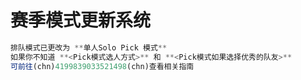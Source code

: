 # 赛季模式更新系统

```js
排队模式已更改为 **单人Solo Pick 模式** 
如果你不知道 **<Pick模式选人方式>** 和 **<Pick模式如果选择优秀的队友>**
可前往(chn)4199839033521498(chn)查看相关指南
```

